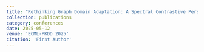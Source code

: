 ```yaml
---
title: "Rethinking Graph Domain Adaptation: A Spectral Contrastive Perspective"
collection: publications
category: conferences
date: 2025-05-12
venue: 'ECML-PKDD 2025'
citation: 'First Author'
---
```


